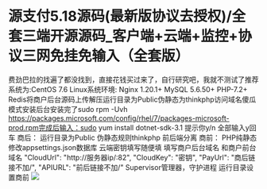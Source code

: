 # 源支付5.18源码(最新版协议去授权)/全套三端开源源码_客户端+云端+监控+协议三网免挂免输入（全套版）

费劲巴拉的找遍了都没找到，直接花钱买过来了，自行研究吧，我就不测试了推荐系统为:CentOS 7.6 Linux系统环境: Nginx 1.20.1+ MySQL 5.6.50+ PHP-7.2+ Redis将商户后台源码上传解压运行目录为Public伪静态为thinkphp访问域名傻瓜模式安装后台安装完了sudo rpm -Uvh https://packages.microsoft.com/config/rhel/7/packages-microsoft-prod.rpm完成后输入：sudo yum install dotnet-sdk-3.1
提示你y/n 全部输入y回车 商后：
运行目录为Public
伪静态规则thinkphp
前后端分离
商前：
PHP纯静态
修改appsettings.json数据库
云端密钥填写随便填 填写商户后台域名 和商户前台域名
"CloudUrl": "http://服务器ip/:82",
"CloudKey": "密钥",
"PayUrl": "商后链接不加/",
"APIURL": "前后链接不加/"
Supervisor管理器，守护进程 运行目录设置商前
[![](https://wukongymw.com/wp-content/uploads/2022/10/1666076431-172c250dc1204b3.png)](https://wukongymw.com/wp-content/uploads/2022/10/1666076431-172c250dc1204b3.png)
